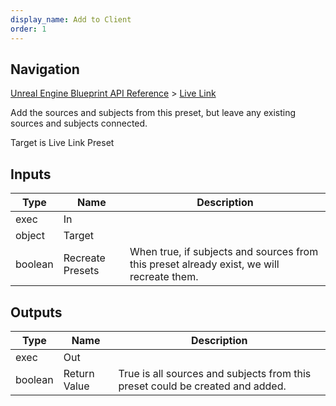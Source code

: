 ```yaml
---
display_name: Add to Client
order: 1
---
```

## Navigation

[Unreal Engine Blueprint API Reference](https://dev.epicgames.com/documentation/en-us/unreal-engine/BlueprintAPI) > [Live Link](https://dev.epicgames.com/documentation/en-us/unreal-engine/BlueprintAPI/LiveLink)

Add the sources and subjects from this preset, but leave any existing sources and subjects connected.

Target is Live Link Preset

## Inputs

| Type | Name | Description |
| --- | --- | --- |
| exec | In |  |
| object | Target |  |
| boolean | Recreate Presets | When true, if subjects and sources from this preset already exist, we will recreate them. |

## Outputs

| Type | Name | Description |
| --- | --- | --- |
| exec | Out |  |
| boolean | Return Value | True is all sources and subjects from this preset could be created and added. |
